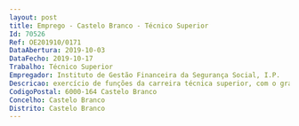 ```yaml
--- 
layout: post
title: Emprego - Castelo Branco - Técnico Superior
Id: 70526
Ref: OE201910/0171
DataAbertura: 2019-10-03
DataFecho: 2019-10-17
Trabalho: Técnico Superior
Empregador: Instituto de Gestão Financeira da Segurança Social, I.P.
Descricao: exercício de funções da carreira técnica superior, com o grau de complexidade 3, a afetar à Secção de Processo Executivo de Castelo Branco do Departamento de Gestão da Dívida  Gestão da carteira de processos  atendimento ao público  articulação institucional  identificação de bens penhoráveis
CodigoPostal: 6000-164 Castelo Branco
Concelho: Castelo Branco
Distrito: Castelo Branco
--- 
```

